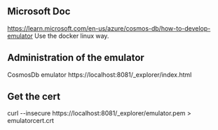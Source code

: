 ## Microsoft Doc
https://learn.microsoft.com/en-us/azure/cosmos-db/how-to-develop-emulator
Use the docker linux way.

## Administration of the emulator
CosmosDb emulator
https://localhost:8081/_explorer/index.html

## Get the cert
curl --insecure https://localhost:8081/_explorer/emulator.pem > emulatorcert.crt

